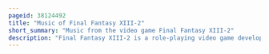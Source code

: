 ```yaml
---
pageid: 38124492
title: "Music of Final Fantasy XIII-2"
short_summary: "Music from the video game Final Fantasy XIII-2"
description: "Final Fantasy XIII-2 is a role-playing video game developed and published by Square Enix in 2011 as the sequel to Final Fantasy XIII. The Music for the Game was composed by Masashi Hamauzu naoshi Mizuta and Mitsuto Suzuki. It was intended to sound different from the Music of previous Final Fantasy Titles, featuring more musical Styles and vocal Pieces. Since the release of the game, Square Enix has published the 2011 four-disc soundtrack album, Final Fantasy XIII-2 Original Soundtrack, as well as an album of arrangements and alternate versions of tracks from the game, Final Fantasy XIII Original Soundtrack PLUS, in 2012. The Theme Song for the Game, 'yakusoku no Basho', was released by Singer Mai Fukui as a single in 2011, and the English Version of the Song, Sung by Charice Pempengco and included in the non-japanese Versions of the Game, was included on her 2012 Album Infinity."
---
```

